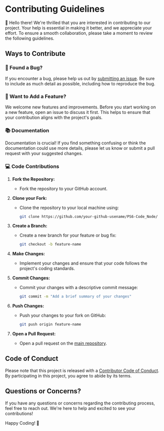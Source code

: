 # Contributing Guidelines

👋 Hello there! We're thrilled that you are interested in contributing to our project. Your help is essential in making it better, and we appreciate your effort. To ensure a smooth collaboration, please take a moment to review the following guidelines.

## Ways to Contribute

### 🐞 Found a Bug?

If you encounter a bug, please help us out by [submitting an issue](https://github.com/winterHack123/PS6-Code_Node/issues). Be sure to include as much detail as possible, including how to reproduce the bug.

### 🌈 Want to Add a Feature?

We welcome new features and improvements. Before you start working on a new feature, open an issue to discuss it first. This helps to ensure that your contribution aligns with the project's goals.

### 📚 Documentation

Documentation is crucial! If you find something confusing or think the documentation could use more details, please let us know or submit a pull request with your suggested changes.

### 💻 Code Contributions

1. **Fork the Repository:**
   - Fork the repository to your GitHub account.

2. **Clone your Fork:**
   - Clone the repository to your local machine using:
     ```bash
     git clone https://github.com/your-github-usename/PS6-Code_Node/ 
     ```

3. **Create a Branch:**
   - Create a new branch for your feature or bug fix:
     ```bash
     git checkout -b feature-name
     ```

4. **Make Changes:**
   - Implement your changes and ensure that your code follows the project's coding standards.

5. **Commit Changes:**
   - Commit your changes with a descriptive commit message:
     ```bash
     git commit -m "Add a brief summary of your changes"
     ```

6. **Push Changes:**
   - Push your changes to your fork on GitHub:
     ```bash
     git push origin feature-name
     ```

7. **Open a Pull Request:**
   - Open a pull request on the [main repository](https://github.com/winterHack123/PS6-Code_Node/).

## Code of Conduct

Please note that this project is released with a [Contributor Code of Conduct](https://github.com/winterHack123/PS6-Code_Node/blob/main/code%20of%20conduct.md). By participating in this project, you agree to abide by its terms.

## Questions or Concerns?

If you have any questions or concerns regarding the contributing process, feel free to reach out. We're here to help and excited to see your contributions!

Happy Coding! 🚀
